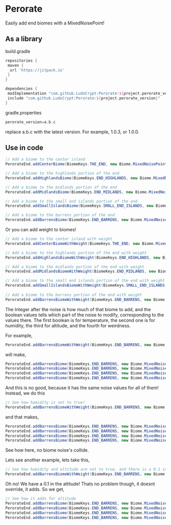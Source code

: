 # Perorate
 Easily add end biomes with a MixedNoisePoint!

## As a library
build.gradle
```groovy
repositories {
 maven {
  url 'https://jitpack.io'
 }
}
```

```groovy
dependencies {
 modImplementation "com.github.LudoCrypt:Perorate:${project.perorate_version}"
 include "com.github.LudoCrypt:Perorate:${project.perorate_version}"
}
```

gradle.properties
```groovy
perorate_version=a.b.c
```
replace a.b.c with the latest version. For example, 1.0.3, or 1.0.0.

## Use in code

```java
// Add a biome to the center island
PerorateEnd.addCenterBiome(BiomeKeys.THE_END, new Biome.MixedNoisePoint(0.0F, 0.0F, 0.0F, 0.0F, 0.0F));

// Add a biome to the highlands portion of the end
PerorateEnd.addHighlandsBiome(BiomeKeys.END_HIGHLANDS, new Biome.MixedNoisePoint(0.0F, 0.0F, 0.0F, 0.0F, 0.0F));

// Add a biome to the midlands portion of the end
PerorateEnd.addMidlandsBiome(BiomeKeys.END_MIDLANDS, new Biome.MixedNoisePoint(0.0F, 0.0F, 0.0F, 0.0F, 0.0F));

// Add a biome to the small end islands portion of the end
PerorateEnd.addSmallIslandsBiome(BiomeKeys.SMALL_END_ISLANDS, new Biome.MixedNoisePoint(0.0F, 0.0F, 0.0F, 0.0F, 0.0F));

// Add a biome to the barrens portion of the end
PerorateEnd.addBarrensBiome(BiomeKeys.END_BARRENS, new Biome.MixedNoisePoint(0.0F, 0.0F, 0.0F, 0.0F, 0.0F));
```

Or you can add weight to biomes!

```java
// Add a biome to the center island with weight
PerorateEnd.addCenterBiomeWithWeight(BiomeKeys.THE_END, new Biome.MixedNoisePoint(0.0F, 0.0F, 0.0F, 0.0F, 0.0F), 10, false, false, false, false);

// Add a biome to the highlands portion of the end with weight
PerorateEnd.addHighlandsBiomeWithWeight(BiomeKeys.END_HIGHLANDS, new Biome.MixedNoisePoint(0.0F, 0.0F, 0.0F, 0.0F, 0.0F), 5, false, false, false, false);

// Add a biome to the midlands portion of the end with weight
PerorateEnd.addMidlandsBiomeWithWeight(BiomeKeys.END_MIDLANDS, new Biome.MixedNoisePoint(0.0F, 0.0F, 0.0F, 0.0F, 0.0F), 68, false, false, false, false);

// Add a biome to the small end islands portion of the end with weight
PerorateEnd.addSmallIslandsBiomeWithWeight(BiomeKeys.SMALL_END_ISLANDS, new Biome.MixedNoisePoint(0.0F, 0.0F, 0.0F, 0.0F, 0.0F), 25, false, false, false, false);
	
// Add a biome to the barrens portion of the end with weight
PerorateEnd.addBarrensBiomeWithWeight(BiomeKeys.END_BARRENS, new Biome.MixedNoisePoint(0.0F, 0.0F, 0.0F, 0.0F, 0.0F), 4, false, false, false, false);
```

The Integer after the noise is how much of that biome to add, and the boolean values tells which part of the noise to modify, corresponding to the values there.
The first boolean is for temperature, the second one is for humidity, the third for altitude, and the fourth for weirdness.

For example,

```java
PerorateEnd.addBarrensBiomeWithWeight(BiomeKeys.END_BARRENS, new Biome.MixedNoisePoint(0.0F, 0.0F, 0.0F, 0.0F, 0.0F), 4, false, false, false, false);
```

will make,

```java
PerorateEnd.addBarrensBiome(BiomeKeys.END_BARRENS, new Biome.MixedNoisePoint(0.0F, 0.0F, 0.0F, 0.0F, 0.0F));
PerorateEnd.addBarrensBiome(BiomeKeys.END_BARRENS, new Biome.MixedNoisePoint(0.0F, 0.0F, 0.0F, 0.0F, 0.0F));
PerorateEnd.addBarrensBiome(BiomeKeys.END_BARRENS, new Biome.MixedNoisePoint(0.0F, 0.0F, 0.0F, 0.0F, 0.0F));
PerorateEnd.addBarrensBiome(BiomeKeys.END_BARRENS, new Biome.MixedNoisePoint(0.0F, 0.0F, 0.0F, 0.0F, 0.0F));
```

And this is no good, because it has the same noise values for all of them! Instead, we do this

```java
// See how humidity is set to true!
PerorateEnd.addBarrensBiomeWithWeight(BiomeKeys.END_BARRENS, new Biome.MixedNoisePoint(0.0F, 0.0F, 0.0F, 0.0F, 0.0F), 4, false, true, false, false);
```

and that makes,

```java
PerorateEnd.addBarrensBiome(BiomeKeys.END_BARRENS, new Biome.MixedNoisePoint(0.0F, 0.0F, 0.0F, 0.0F, 0.0F));
PerorateEnd.addBarrensBiome(BiomeKeys.END_BARRENS, new Biome.MixedNoisePoint(0.0F, 0.25F, 0.0F, 0.0F, 0.0F));
PerorateEnd.addBarrensBiome(BiomeKeys.END_BARRENS, new Biome.MixedNoisePoint(0.0F, 0.5F, 0.0F, 0.0F, 0.0F));
PerorateEnd.addBarrensBiome(BiomeKeys.END_BARRENS, new Biome.MixedNoisePoint(0.0F, 0.75F, 0.0F, 0.0F, 0.0F));
```

See how here, no biome noise's collide.

Lets see another example, lets take this,

```java
// See how humidity and altitude are set to true, and there is a 0.1 in the altitude!
PerorateEnd.addBarrensBiomeWithWeight(BiomeKeys.END_BARRENS, new Biome.MixedNoisePoint(0.0F, 0.0F, 0.1F, 0.0F, 0.0F), 4, false, true, true, false);
```

Oh no! We have a 0.1 in the altitude! Thats no problem though, it doesnt override, it adds. So we get,

```java
// See how it adds for altitude
PerorateEnd.addBarrensBiome(BiomeKeys.END_BARRENS, new Biome.MixedNoisePoint(0.0F, 0.0F, 0.1F, 0.0F, 0.0F));
PerorateEnd.addBarrensBiome(BiomeKeys.END_BARRENS, new Biome.MixedNoisePoint(0.0F, 0.25F, 0.35F, 0.0F, 0.0F));
PerorateEnd.addBarrensBiome(BiomeKeys.END_BARRENS, new Biome.MixedNoisePoint(0.0F, 0.5F, 0.6F, 0.0F, 0.0F));
PerorateEnd.addBarrensBiome(BiomeKeys.END_BARRENS, new Biome.MixedNoisePoint(0.0F, 0.75F, 0.85F, 0.0F, 0.0F));
```
